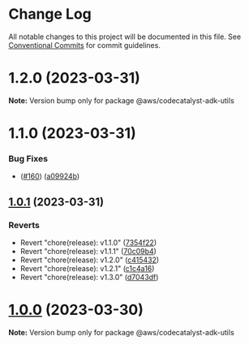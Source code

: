 # Change Log

All notable changes to this project will be documented in this file.
See [Conventional Commits](https://conventionalcommits.org) for commit guidelines.

# 1.2.0 (2023-03-31)

**Note:** Version bump only for package @aws/codecatalyst-adk-utils





# 1.1.0 (2023-03-31)


### Bug Fixes

* ([#160](https://github.com/aws/actions-dev-kit/issues/160)) ([a09924b](https://github.com/aws/actions-dev-kit/commit/a09924b50ebf373c63c9989fb45b2af3dda8278c))





## [1.0.1](https://github.com/aws/actions-dev-kit/compare/v1.2.1...v1.0.1) (2023-03-31)


### Reverts

* Revert "chore(release): v1.1.0" ([7354f22](https://github.com/aws/actions-dev-kit/commit/7354f223e8526d83ab5f718560d0501a1c8c5c76))
* Revert "chore(release): v1.1.1" ([70c09b4](https://github.com/aws/actions-dev-kit/commit/70c09b454ed11011d288ebbc21ee083d7c73e0f6))
* Revert "chore(release): v1.2.0" ([c415432](https://github.com/aws/actions-dev-kit/commit/c415432eb9025dc13ec72a6615825c51caaf0709))
* Revert "chore(release): v1.2.1" ([c1c4a16](https://github.com/aws/actions-dev-kit/commit/c1c4a16d179e5e52344e988410ded62a645850a7))
* Revert "chore(release): v1.3.0" ([d7043df](https://github.com/aws/actions-dev-kit/commit/d7043df08ac67b5bb82831903f1e6f93a52af7d4))





# [1.0.0](https://github.com/aws/actions-dev-kit/compare/v0.109.1...v1.0.0) (2023-03-30)

**Note:** Version bump only for package @aws/codecatalyst-adk-utils
